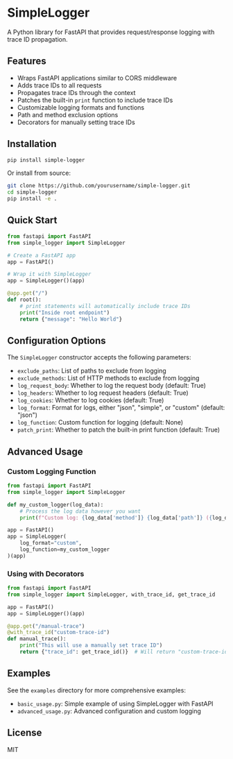# SimpleLogger

A Python library for FastAPI that provides request/response logging with trace ID propagation.

## Features

- Wraps FastAPI applications similar to CORS middleware
- Adds trace IDs to all requests
- Propagates trace IDs through the context
- Patches the built-in `print` function to include trace IDs
- Customizable logging formats and functions
- Path and method exclusion options
- Decorators for manually setting trace IDs

## Installation

```bash
pip install simple-logger
```

Or install from source:

```bash
git clone https://github.com/yourusername/simple-logger.git
cd simple-logger
pip install -e .
```

## Quick Start

```python
from fastapi import FastAPI
from simple_logger import SimpleLogger

# Create a FastAPI app
app = FastAPI()

# Wrap it with SimpleLogger
app = SimpleLogger()(app)

@app.get("/")
def root():
    # print statements will automatically include trace IDs
    print("Inside root endpoint")
    return {"message": "Hello World"}
```

## Configuration Options

The `SimpleLogger` constructor accepts the following parameters:

- `exclude_paths`: List of paths to exclude from logging
- `exclude_methods`: List of HTTP methods to exclude from logging
- `log_request_body`: Whether to log the request body (default: True)
- `log_headers`: Whether to log request headers (default: True)
- `log_cookies`: Whether to log cookies (default: True)
- `log_format`: Format for logs, either "json", "simple", or "custom" (default: "json")
- `log_function`: Custom function for logging (default: None)
- `patch_print`: Whether to patch the built-in print function (default: True)

## Advanced Usage

### Custom Logging Function

```python
from fastapi import FastAPI
from simple_logger import SimpleLogger

def my_custom_logger(log_data):
    # Process the log data however you want
    print(f"Custom log: {log_data['method']} {log_data['path']} ({log_data['duration_ms']}ms)")

app = FastAPI()
app = SimpleLogger(
    log_format="custom",
    log_function=my_custom_logger
)(app)
```

### Using with Decorators

```python
from fastapi import FastAPI
from simple_logger import SimpleLogger, with_trace_id, get_trace_id

app = FastAPI()
app = SimpleLogger()(app)

@app.get("/manual-trace")
@with_trace_id("custom-trace-id")
def manual_trace():
    print("This will use a manually set trace ID")
    return {"trace_id": get_trace_id()}  # Will return "custom-trace-id"
```

## Examples

See the `examples` directory for more comprehensive examples:

- `basic_usage.py`: Simple example of using SimpleLogger with FastAPI
- `advanced_usage.py`: Advanced configuration and custom logging

## License

MIT
